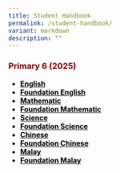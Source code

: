 ```yaml
---
title: Student Handbook
permalink: /student-handbook/
variant: markdown
description: ""
---
```

<h3><strong><span style="color: #800000;">Primary 6 (2025)</span></strong></h3>
<ul>
<li><a target="_blank" href="/files/p6_english_handbook_2025.pdf"><strong><span style="color: #000000;">English</span></strong></a></li>
<li><a target="_blank" href="/files/p6_foundation_english_handbook_2025.pdf"><strong><span style="color: #000000;">Foundation English</span></strong></a></li>
<li><a target="_blank" href="/files/p6_standard_math_handbook_2025.pdf"><strong><span style="color: #000000;">Mathematic</span></strong></a></li>
<li><a target="_blank" href="/files/p6_foundation_math_handbook_2025.pdf"><strong><span style="color: #000000;">Foundation Mathematic</span></strong></a></li>
<li><a target="_blank" href="/files/p6_science_handbook_2025.pdf"><strong><span style="color: #000000;">Science</span></strong></a></li>
<li><a target="_blank" href="/files/p6_foundation_science_handbook_2025.pdf"><strong><span style="color: #000000;">Foundation Science</span></strong></a></li>
<li><a target="_blank" href="/files/p6_chinese_handbook_2025.pdf"><strong><span style="color: #000000;">Chinese</span></strong></a></li>
<li><a target="_blank" href="/files/p6_foundation_chinese_handbook_2025.pdf"><strong><span style="color: #000000;">Foundation Chinese</span></strong></a></li>
<li><a target="_blank" href="/files/p6_malay_handbook_2025.pdf"><strong><span style="color: #000000;">Malay</span></strong></a></li>
<li><a target="_blank" href="/files/p6_foundation_malay_handbook_2025.pdf"><strong><span style="color: #000000;">Foundation Malay</span></strong></a></li>	
	
</ul>